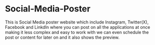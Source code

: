# Social-Media-Poster
This is Social Media poster website which include Instagram, Twitter(X), Facebook and LinkdIn where you can post on all the applications at once making it less complex and easy to work with we can even schedule the post or content for later on and it also shows the preview.
